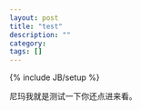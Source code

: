 ```yaml
---
layout: post
title: "test"
description: ""
category: 
tags: []
---
```

{% include JB/setup %}

尼玛我就是测试一下你还点进来看。
